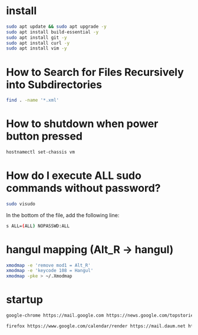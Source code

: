 # install

```bash
sudo apt update && sudo apt upgrade -y
sudo apt install build-essential -y
sudo apt install git -y
sudo apt install curl -y
sudo apt install vim -y
```

# How to Search for Files Recursively into Subdirectories
```bash
find . -name '*.xml'
```


# How to shutdown when power button pressed

```bash
hostnamectl set-chassis vm
```

# How do I execute ALL sudo commands without password?

```bash
sudo visudo
```

In the bottom of the file, add the following line:

```bash
s ALL=(ALL) NOPASSWD:ALL
```

# hangul mapping (Alt_R -> hangul)
```bash
xmodmap -e 'remove mod1 = Alt_R'
xmodmap -e 'keycode 108 = Hangul'
xmodmap -pke > ~/.Xmodmap
```

# startup

```bash
google-chrome https://mail.google.com https://news.google.com/topstories?hl=ko&gl=KR&ceid=KR:ko https://news.google.com/topstories?hl=en-US&gl=US&ceid=US:en
```

```bash
firefox https://www.google.com/calendar/render https://mail.daum.net https://gnict.dooray.com/messenger https://github.com/hyunduk0206?tab=repositories https://www.notion.so/
```
